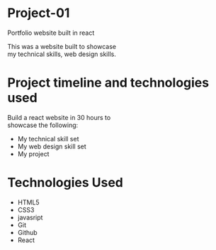 # Project-01  
Portfolio website built in react   


   


This was a website built to showcase   
my technical skills, web design skills.  


# Project timeline and technologies used  

Build a react website in 30 hours to   
showcase the following:  


* My technical skill set
* My web design skill set
* My project



# Technologies Used  

* HTML5
* CSS3
* javasript
* Git
* Github
* React


  


  
